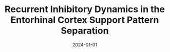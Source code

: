 ---
title: "Recurrent Inhibitory Dynamics in the Entorhinal Cortex Support Pattern Separation"
collection: publications
permalink: /publication/RecurrentInhibitoryD
date: 2024-01-01
venue: 'bioRxiv'
paperurl: ''
link: 'https://www.biorxiv.org/content/biorxiv/early/2024/11/14/2024.11.14.623535.full.pdf'
---